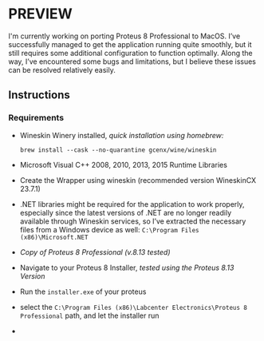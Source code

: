 # PREVIEW

I'm currently working on porting Proteus 8 Professional to MacOS. I’ve successfully managed to get the application running quite smoothly, but it still requires some additional configuration to function optimally. Along the way, I’ve encountered some bugs and limitations, but I believe these issues can be resolved relatively easily.

## Instructions 

### Requirements 
- Wineskin Winery installed, *quick installation using homebrew:*
  ```
  brew install --cask --no-quarantine gcenx/wine/wineskin
  ```
- Microsoft Visual C++ 2008, 2010, 2013, 2015 Runtime Libraries
  
- Create the Wrapper using wineskin (recommended version WineskinCX 23.7.1)
  
- .NET libraries might be required for the application to work properly, especially since the latest versions of .NET are no longer readily available through Wineskin services, so I’ve extracted the necessary files from a Windows device as well: `C:\Program Files (x86)\Microsoft.NET`
  
- *Copy of Proteus 8 Professional (v.8.13 tested)*


- Navigate to your Proteus 8 Installer, *tested using the Proteus 8.13 Version*
- Run the `installer.exe` of your proteus
- select the `C:\Program Files (x86)\Labcenter Electronics\Proteus 8 Professional` path, and let the installer run
- 
